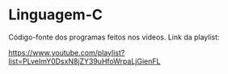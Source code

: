 # Linguagem-C

Código-fonte dos programas feitos nos vídeos. Link da playlist:

https://www.youtube.com/playlist?list=PLveImY0DsxN8jZY39uHfoWrpaLjGienFL
